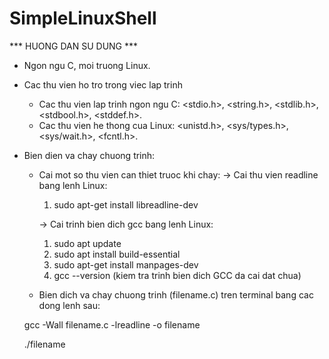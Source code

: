 # SimpleLinuxShell

*** HUONG DAN SU DUNG ***

- Ngon ngu C, moi truong Linux.
- Cac thu vien ho tro trong viec lap trinh
  * Cac thu vien lap trinh ngon ngu C: <stdio.h>, <string.h>, <stdlib.h>, <stdbool.h>, <stddef.h>.
  * Cac thu vien he thong cua Linux: <unistd.h>, <sys/types.h>, <sys/wait.h>, <fcntl.h>.
- Bien dien va chay chuong trinh:
  * Cai mot so thu vien can thiet truoc khi chay:
    -> Cai thu vien readline bang lenh Linux:
    
    1. sudo apt-get install libreadline-dev

    -> Cai trinh bien dich gcc bang lenh Linux:
    1. sudo apt update
    2. sudo apt install build-essential
    3. sudo apt-get install manpages-dev
    4. gcc --version (kiem tra trinh bien dich GCC da cai dat chua)

  * Bien dich va chay chuong trinh (filename.c) tren terminal bang cac dong lenh sau:
  
  gcc -Wall filename.c -lreadline -o filename
  
  ./filename
